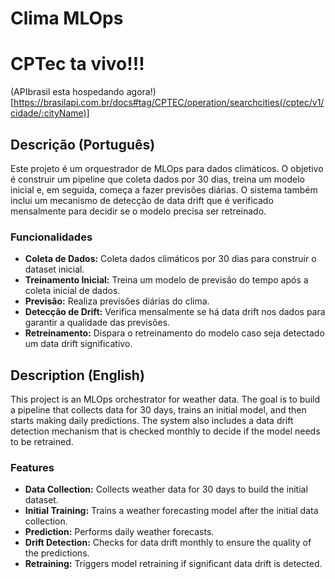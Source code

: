 # Clima MLOps

# CPTec ta vivo!!!
(APIbrasil esta hospedando agora!)[https://brasilapi.com.br/docs#tag/CPTEC/operation/searchcities(/cptec/v1/cidade/:cityName)]

## Descrição (Português)

Este projeto é um orquestrador de MLOps para dados climáticos. O objetivo é construir um pipeline que coleta dados por 30 dias, treina um modelo inicial e, em seguida, começa a fazer previsões diárias. O sistema também inclui um mecanismo de detecção de data drift que é verificado mensalmente para decidir se o modelo precisa ser retreinado.

### Funcionalidades

*   **Coleta de Dados:** Coleta dados climáticos por 30 dias para construir o dataset inicial.
*   **Treinamento Inicial:** Treina um modelo de previsão do tempo após a coleta inicial de dados.
*   **Previsão:** Realiza previsões diárias do clima.
*   **Detecção de Drift:** Verifica mensalmente se há data drift nos dados para garantir a qualidade das previsões.
*   **Retreinamento:** Dispara o retreinamento do modelo caso seja detectado um data drift significativo.

## Description (English)

This project is an MLOps orchestrator for weather data. The goal is to build a pipeline that collects data for 30 days, trains an initial model, and then starts making daily predictions. The system also includes a data drift detection mechanism that is checked monthly to decide if the model needs to be retrained.

### Features

*   **Data Collection:** Collects weather data for 30 days to build the initial dataset.
*   **Initial Training:** Trains a weather forecasting model after the initial data collection.
*   **Prediction:** Performs daily weather forecasts.
*   **Drift Detection:** Checks for data drift monthly to ensure the quality of the predictions.
*   **Retraining:** Triggers model retraining if significant data drift is detected.
